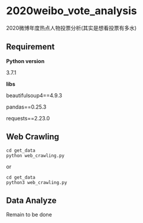 # 2020weibo_vote_analysis
2020微博年度热点人物投票分析(其实是想看投票有多水)

## Requirement

**Python version**

 3.7.1

**libs**

beautifulsoup4==4.9.3

pandas==0.25.3

requests==2.23.0

## Web Crawling


```
cd get_data
python web_crawling.py
```

or

```
cd get_data
python3 web_crawling.py
```

## Data Analyze

Remain to be done